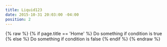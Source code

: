 ```yaml
---
title: Liquid123
date: 2015-10-31 20:03:00 -04:00
position: 2
---
```


{% raw %}
{% if page.title == 'Home' %}
  Do something if condition is true
{% else %}
  Do something if condition is false
{% endif %}
{% endraw %}